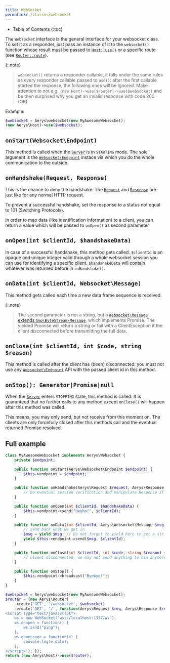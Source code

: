 ```yaml
---
title: WebSocket
permalink: /classes/websocket
---
```


* Table of Contents
{:toc}

The `Websocket` interface is the general interface for your websocket class. To set it as a responder, just pass an instance of it to the `websocket()` function whose result must be passed to [`Host::use()`](host.md#usemiddleware--bootable--callablerequest-response--monitor--httpdriver) or a specific route (see [`Router::route`](router.md#routestring-method-string-uri-callablemiddlewarebootablemonitor-actions-self)).

{:.note}
> `websocket()` returns a responder callable, it falls under the same rules as every responder callable passed to `use()`: after the first callable started the response, the following ones will be ignored. Make attention to not e.g. `(new Host)->use($router)->use($websocket)` and be then surprised why you get an invalid response with code 200 (OK).

Example:

```php
$websocket = Aerys\websocket(new MyAwesomeWebsocket);
(new Aerys\Host)->use($websocket);
```

## `onStart(Websocket\Endpoint)`

This method is called when the [`Server`](server.md) is in `STARTING` mode. The sole argument is the [`Websocket\Endpoint`](websocket-endpoint.md) instace via which you do the whole communication to the outside.

## `onHandshake(Request, Response)`

This is the chance to deny the handshake. The [`Request`](request.md) and [`Response`](response.md) are just like for any normal HTTP request.

To prevent a successful handshake, set the response to a status not equal to 101 (Switching Protocols).

In order to map data (like identification information) to a client, you can return a value which will be passed to `onOpen()` as second parameter

## `onOpen(int $clientId, $handshakeData)`

In case of a successful handshake, this method gets called. `$clientId` is an opaque and unique integer valid through a whole websocket session you can use for identifying a specific client. `$handshakeData` will contain whatever was returned before in `onHandshake()`.

## `onData(int $clientId, Websocket\Message)`

This method gets called each time a new data frame sequence is received.

{:.note}
> The second parameter is not a string, but a [`Websocket\Message` extends `Amp\ByteStream\Message`](http://amphp.org/byte-stream/message), which implements Promise. The yielded Promise will return a string or fail with a ClientException if the client disconnected before transmitting the full data.

## `onClose(int $clientId, int $code, string $reason)`

This method is called after the client has (been) disconnected: you must not use any [`Websocket\Endpoint`](websocket-endpoint.md) API with the passed client id in this method.

## `onStop(): Generator|Promise|null`

When the [`Server`](server.md) enters `STOPPING` state, this method is called. It is guaranteed that no further calls to any method except `onClose()` will happen after this method was called.

This means, you may only send, but not receive from this moment on. The clients are only forcefully closed after this methods call and the eventual returned Promise resolved.

## Full example

```php
class MyAwesomeWebsocket implements Aerys\Websocket {
    private $endpoint;

    public function onStart(Aerys\Websocket\Endpoint $endpoint) {
        $this->endpoint = $endpoint;
    }

    public function onHandshake(Aerys\Request $request, Aerys\Response $response) {
        // Do eventual session verification and manipulate Response if needed to abort
    }

    public function onOpen(int $clientId, $handshakeData) {
        $this->endpoint->send("Heyho!", $clientId);
    }

    public function onData(int $clientId, Aerys\Websocket\Message $msg) {
        // send back what we get in
        $msg = yield $msg; // Do not forget to yield here to get a string
        yield $this->endpoint->send($msg, $clientId);
    }

    public function onClose(int $clientId, int $code, string $reason) {
        // client disconnected, we may not send anything to him anymore
    }

    public function onStop() {
        $this->endpoint->broadcast("Byebye!");
    }
}

$websocket = Aerys\websocket(new MyAwesomeWebsocket);
$router = (new Aerys\Router)
    ->route('GET', '/websocket', $websocket)
    ->route('GET', '/', function(Aerys\Request $req, Aerys\Response $res) { $res->send('
<script type="text/javascript">
    ws = new WebSocket("ws://localhost:1337/ws");
    ws.onopen = function() {
        ws.send("ping");
    };
    ws.onmessage = function(e) {
        console.log(e.data);
    };
</script>'); });
return (new Aerys\Host)->use($router);
```
